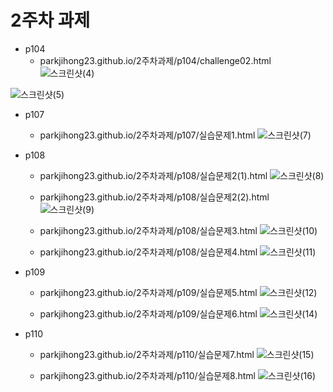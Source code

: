 # 2주차 과제
  * p104
    * parkjihong23.github.io/2주차과제/p104/challenge02.html
 ![스크린샷(4)](https://github.com/parkjihong23/parkjihong23.github.io/assets/144294724/eba720b1-e9b4-49da-adb4-c35b8f13e09d)

 ![스크린샷(5)](https://github.com/parkjihong23/parkjihong23.github.io/assets/144294724/783543f7-9c19-4b02-9933-de05dccb6e38)

    
      
         
  * p107
    * parkjihong23.github.io/2주차과제/p107/실습문제1.html
![스크린샷(7)](https://github.com/parkjihong23/parkjihong23.github.io/assets/144294724/801b353f-73ee-43d4-8b90-935fc027dec2)


   
  * p108
    * parkjihong23.github.io/2주차과제/p108/실습문제2(1).html
![스크린샷(8)](https://github.com/parkjihong23/parkjihong23.github.io/assets/144294724/2550daf6-d595-4539-ba08-34dc4d95f3ff)

    * parkjihong23.github.io/2주차과제/p108/실습문제2(2).html
![스크린샷(9)](https://github.com/parkjihong23/parkjihong23.github.io/assets/144294724/a4aa8de9-b4c8-46be-9347-a44f094b7619)

    * parkjihong23.github.io/2주차과제/p108/실습문제3.html
![스크린샷(10)](https://github.com/parkjihong23/parkjihong23.github.io/assets/144294724/aa22556a-7a0d-4c2b-9c41-fc54b25484af)

    * parkjihong23.github.io/2주차과제/p108/실습문제4.html
![스크린샷(11)](https://github.com/parkjihong23/parkjihong23.github.io/assets/144294724/4c685375-55b0-4d71-b72e-8abab29ebdfa)

  
  * p109
    * parkjihong23.github.io/2주차과제/p109/실습문제5.html
![스크린샷(12)](https://github.com/parkjihong23/parkjihong23.github.io/assets/144294724/192c81eb-8221-4e63-86d0-023a5828ee96)

    * parkjihong23.github.io/2주차과제/p109/실습문제6.html
![스크린샷(14)](https://github.com/parkjihong23/parkjihong23.github.io/assets/144294724/0e557e61-38b8-4c5d-a78f-3fd3dfe287be)

  
  * p110
    * parkjihong23.github.io/2주차과제/p110/실습문제7.html
![스크린샷(15)](https://github.com/parkjihong23/parkjihong23.github.io/assets/144294724/9190369b-186f-4475-a083-421b29a757c5)

    * parkjihong23.github.io/2주차과제/p110/실습문제8.html
![스크린샷(16)](https://github.com/parkjihong23/parkjihong23.github.io/assets/144294724/4469783e-8351-47f8-ac2d-5a4c4c7f03db)
